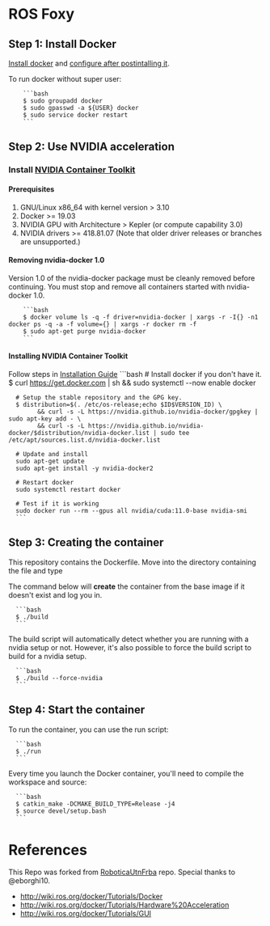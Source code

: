 # ROS Foxy

## Step 1: Install Docker

[Install docker](https://docs.docker.com/engine/installation/linux/ubuntu/) and [configure after postintalling it](https://docs.docker.com/install/linux/linux-postinstall/).

To run docker without super user:

        ```bash
        $ sudo groupadd docker
        $ sudo gpasswd -a ${USER} docker
        $ sudo service docker restart
        ```

## Step 2: Use NVIDIA acceleration

### Install [NVIDIA Container Toolkit](https://github.com/NVIDIA/nvidia-docker/tree/v2.6.0)

#### Prerequisites

1. GNU/Linux x86_64 with kernel version > 3.10
2. Docker >= 19.03
3. NVIDIA GPU with Architecture > Kepler (or compute capability 3.0)
4. NVIDIA drivers >= 418.81.07 (Note that older driver releases or branches are unsupported.)

#### Removing nvidia-docker 1.0

Version 1.0 of the nvidia-docker package must be cleanly removed before continuing.
You must stop and remove all containers started with nvidia-docker 1.0.

        ```bash
        $ docker volume ls -q -f driver=nvidia-docker | xargs -r -I{} -n1 docker ps -q -a -f volume={} | xargs -r docker rm -f
        $ sudo apt-get purge nvidia-docker
        ```

#### Installing NVIDIA Container Toolkit

Follow steps in [Installation Guide](https://docs.nvidia.com/datacenter/cloud-native/container-toolkit/install-guide.html#docker)
      ```bash
      # Install docker if you don't have it.
      $ curl <https://get.docker.com> | sh && sudo systemctl --now enable docker

      # Setup the stable repository and the GPG key.
      $ distribution=$(. /etc/os-release;echo $ID$VERSION_ID) \
            && curl -s -L https://nvidia.github.io/nvidia-docker/gpgkey | sudo apt-key add - \
            && curl -s -L https://nvidia.github.io/nvidia-docker/$distribution/nvidia-docker.list | sudo tee /etc/apt/sources.list.d/nvidia-docker.list

      # Update and install 
      sudo apt-get update
      sudo apt-get install -y nvidia-docker2

      # Restart docker
      sudo systemctl restart docker

      # Test if it is working 
      sudo docker run --rm --gpus all nvidia/cuda:11.0-base nvidia-smi
      ```

## Step 3: Creating the container

This repository contains the Dockerfile. Move into the directory containing the file and type

The command below will **create** the container from the base image if it doesn't exist and log you in.

      ```bash
      $ ./build
      ```

The build script will automatically detect whether you are running with a nvidia setup or not. However, it's also possible to force the build script to build for a nvidia setup.

      ```bash
      $ ./build --force-nvidia
      ```

## Step 4: Start the container

To run the container, you can use the run script:

      ```bash
      $ ./run
      ```

Every time you launch the Docker container, you'll need to compile the workspace and source:

      ```bash
      $ catkin_make -DCMAKE_BUILD_TYPE=Release -j4
      $ source devel/setup.bash
      ```

# References

This Repo was forked from [RoboticaUtnFrba](https://github.com/RoboticaUtnFrba/create_autonomy) repo. Special thanks to @eborghi10.

* <http://wiki.ros.org/docker/Tutorials/Docker>
* <http://wiki.ros.org/docker/Tutorials/Hardware%20Acceleration>
* <http://wiki.ros.org/docker/Tutorials/GUI>
